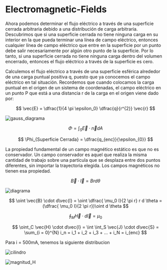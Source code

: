 # Electromagnetic-Fields

Ahora podemos determinar el flujo eléctrico a través de una superficie cerrada arbitraria debido a una distribución de carga arbitraria. Descubrimos que si una superficie cerrada no tiene ninguna carga en su interior en la que pueda terminar una línea de campo eléctrico, entonces cualquier línea de campo eléctrico que entre en la superficie por un punto debe salir necesariamente por algún otro punto de la superficie. Por lo tanto, si una superficie cerrada no tiene ninguna carga dentro del volumen encerrado, entonces el flujo eléctrico a través de la superficie es cero.

Calculemos el flujo eléctrico a través de una superficie esférica alrededor de una carga puntual positiva q, puesto que ya conocemos el campo eléctrico en tal situación. Recordemos que cuando colocamos la carga puntual en el origen de un sistema de coordenadas, el campo eléctrico en un punto P que está a una distancia r de la carga en el origen viene dado por:

$$ \vec{E} = \dfrac{1}{4 \pi \epsilon_0} \dfrac{q}{r^{2}} \vec{r} $$

![gauss_diagrama](https://github.com/M-O-R-P-H-E-U-S/Electromagnetic-Fields/blob/main/gauss_diagrama.jpeg) 

$$ \Phi = \int_S \vec{E} \cdot \vec{n} dA $$

$$ \Phi_{Superficie Cerrada} = \dfrac{q_{enc}}{\epsilon_{0}} $$






La propiedad fundamental de un campo magnético estático es que no es conservador. Un campo conservador es aquel que realiza la misma cantidad de trabajo sobre una partícula que se desplaza entre dos puntos diferentes, sin importar la trayectoria elegida. Los campos magnéticos no tienen esa propiedad.

$$  \vec{B} \cdot \vec{l} = B r d \theta$$

![diagrama](https://github.com/M-O-R-P-H-E-U-S/Electromagnetic-Fields/blob/main/diagrama.jpeg) 

$$ \oint \vec{B}  \cdot d\vec{l}  =  \oint \dfrac{ \mu_0 I}{2 \pi r} r d \theta = (\dfrac{ \mu_0 I}{2 \pi r})\oint  d \theta $$

$$ \oint_M \vec{H} \cdot d\vec{l} = \mu_0 $$

$$ \oint_C  \vec{H} \cdot d\vec{l} = \int \int_S \vec{J} \cdot d\vec{S} = \sum_{i = 0}^{N} i_n = i_1 + i_2 + i_3 + ... + i_N = i_{enc} $$

Para i = 500mA, tenemos la siguiente distribucion

![cilindro](https://github.com/M-O-R-P-H-E-U-S/Electromagnetic-Fields/blob/main/cilindro.jpeg) 

![magnitud_H](https://github.com/M-O-R-P-H-E-U-S/Electromagnetic-Fields/blob/main/magnitud_H.jpeg) 











